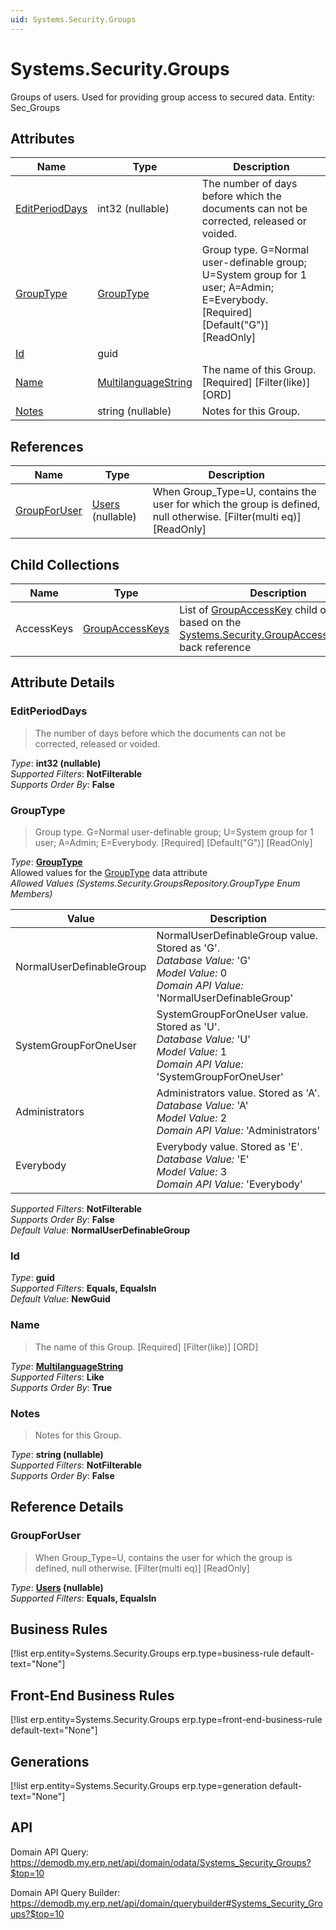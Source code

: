```yaml
---
uid: Systems.Security.Groups
---
```

# Systems.Security.Groups

Groups of users. Used for providing group access to secured data. Entity: Sec_Groups

## Attributes

| Name | Type | Description |
| ---- | ---- | --- |
| [EditPeriodDays](Systems.Security.Groups.md#editperioddays) | int32 (nullable) | The number of days before which the documents can not be corrected, released or voided. 
| [GroupType](Systems.Security.Groups.md#grouptype) | [GroupType](Systems.Security.Groups.md#grouptype) | Group type. G=Normal user-definable group; U=System group for 1 user; A=Admin; E=Everybody. [Required] [Default("G")] [ReadOnly] 
| [Id](Systems.Security.Groups.md#id) | guid |  
| [Name](Systems.Security.Groups.md#name) | [MultilanguageString](../data-types.md#multilanguagestring) | The name of this Group. [Required] [Filter(like)] [ORD] 
| [Notes](Systems.Security.Groups.md#notes) | string (nullable) | Notes for this Group. 

## References

| Name | Type | Description |
| ---- | ---- | --- |
| [GroupForUser](Systems.Security.Groups.md#groupforuser) | [Users](Systems.Security.Users.md) (nullable) | When Group_Type=U, contains the user for which the group is defined, null otherwise. [Filter(multi eq)] [ReadOnly] |

## Child Collections

| Name | Type | Description |
| ---- | ---- | --- |
| AccessKeys | [GroupAccessKeys](Systems.Security.GroupAccessKeys.md) | List of [GroupAccessKey](Systems.Security.GroupAccessKeys.md) child objects, based on the [Systems.Security.GroupAccessKey.Group](Systems.Security.GroupAccessKeys.md#group) back reference 


## Attribute Details

### EditPeriodDays

> The number of days before which the documents can not be corrected, released or voided.

_Type_: **int32 (nullable)**  
_Supported Filters_: **NotFilterable**  
_Supports Order By_: **False**  

### GroupType

> Group type. G=Normal user-definable group; U=System group for 1 user; A=Admin; E=Everybody. [Required] [Default("G")] [ReadOnly]

_Type_: **[GroupType](Systems.Security.Groups.md#grouptype)**  
Allowed values for the [GroupType](Systems.Security.Groups.md#grouptype) data attribute  
_Allowed Values (Systems.Security.GroupsRepository.GroupType Enum Members)_  

| Value | Description |
| ---- | --- |
| NormalUserDefinableGroup | NormalUserDefinableGroup value. Stored as 'G'. <br /> _Database Value:_ 'G' <br /> _Model Value:_ 0 <br /> _Domain API Value:_ 'NormalUserDefinableGroup' |
| SystemGroupForOneUser | SystemGroupForOneUser value. Stored as 'U'. <br /> _Database Value:_ 'U' <br /> _Model Value:_ 1 <br /> _Domain API Value:_ 'SystemGroupForOneUser' |
| Administrators | Administrators value. Stored as 'A'. <br /> _Database Value:_ 'A' <br /> _Model Value:_ 2 <br /> _Domain API Value:_ 'Administrators' |
| Everybody | Everybody value. Stored as 'E'. <br /> _Database Value:_ 'E' <br /> _Model Value:_ 3 <br /> _Domain API Value:_ 'Everybody' |

_Supported Filters_: **NotFilterable**  
_Supports Order By_: **False**  
_Default Value_: **NormalUserDefinableGroup**  

### Id

_Type_: **guid**  
_Supported Filters_: **Equals, EqualsIn**  
_Default Value_: **NewGuid**  

### Name

> The name of this Group. [Required] [Filter(like)] [ORD]

_Type_: **[MultilanguageString](../data-types.md#multilanguagestring)**  
_Supported Filters_: **Like**  
_Supports Order By_: **True**  

### Notes

> Notes for this Group.

_Type_: **string (nullable)**  
_Supported Filters_: **NotFilterable**  
_Supports Order By_: **False**  


## Reference Details

### GroupForUser

> When Group_Type=U, contains the user for which the group is defined, null otherwise. [Filter(multi eq)] [ReadOnly]

_Type_: **[Users](Systems.Security.Users.md) (nullable)**  
_Supported Filters_: **Equals, EqualsIn**  



## Business Rules

[!list erp.entity=Systems.Security.Groups erp.type=business-rule default-text="None"]

## Front-End Business Rules

[!list erp.entity=Systems.Security.Groups erp.type=front-end-business-rule default-text="None"]

## Generations

[!list erp.entity=Systems.Security.Groups erp.type=generation default-text="None"]

## API

Domain API Query:
<https://demodb.my.erp.net/api/domain/odata/Systems_Security_Groups?$top=10>

Domain API Query Builder:
<https://demodb.my.erp.net/api/domain/querybuilder#Systems_Security_Groups?$top=10>

